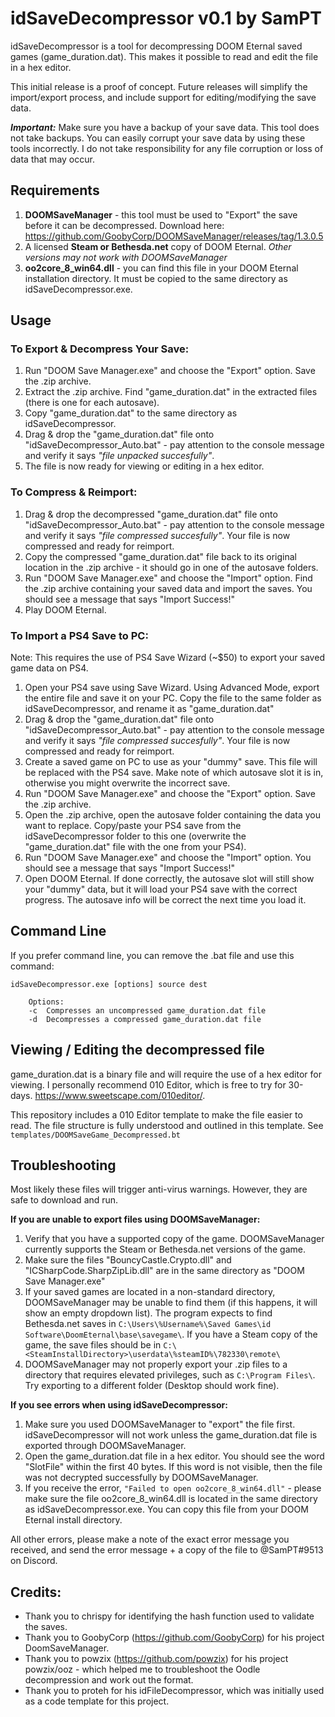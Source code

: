 # idSaveDecompressor v0.1 by SamPT

idSaveDecompressor is a tool for decompressing DOOM Eternal saved games (game_duration.dat). This makes it possible to read and edit the file in a hex editor. 

This initial release is a proof of concept. Future releases will simplify the import/export process, and include support for editing/modifying the save data.

__*Important:*__ Make sure you have a backup of your save data. This tool does not take backups. You can easily corrupt your save data by using these tools incorrectly. I do not take responsibility for any file corruption or loss of data that may occur.

## Requirements

1. **DOOMSaveManager** - this tool must be used to "Export" the save before it can be decompressed. Download here: https://github.com/GoobyCorp/DOOMSaveManager/releases/tag/1.3.0.5
2. A licensed **Steam or Bethesda.net** copy of DOOM Eternal. *Other versions may not work with DOOMSaveManager*
3. **oo2core_8_win64.dll** - you can find this file in your DOOM Eternal installation directory. It must be copied to the same directory as idSaveDecompressor.exe.

## Usage 

### To Export & Decompress Your Save:

1. Run "DOOM Save Manager.exe" and choose the "Export" option. Save the .zip archive.
2. Extract the .zip archive. Find "game_duration.dat" in the extracted files (there is one for each autosave).
3. Copy "game_duration.dat" to the same directory as idSaveDecompressor.
4. Drag & drop the "game_duration.dat" file onto "idSaveDecompressor_Auto.bat" - pay attention to the console message and verify it says *"file unpacked succesfully"*.
5. The file is now ready for viewing or editing in a hex editor.


### To Compress & Reimport:

1. Drag & drop the decompressed "game_duration.dat" file onto "idSaveDecompressor_Auto.bat" - pay attention to the console message and verify it says *"file compressed succesfully"*. Your file is now compressed and ready for reimport.
2. Copy the compressed "game_duration.dat" file back to its original location in the .zip archive - it should go in one of the autosave folders. 
3. Run "DOOM Save Manager.exe" and choose the "Import" option. Find the .zip archive containing your saved data and import the saves. You should see a message that says "Import Success!"
4. Play DOOM Eternal.

### To Import a PS4 Save to PC:

Note: This requires the use of PS4 Save Wizard (~$50) to export your saved game data on PS4.

1. Open your PS4 save using Save Wizard. Using Advanced Mode, export the entire file and save it on your PC. Copy the file to the same folder as idSaveDecompressor, and rename it as "game_duration.dat"
2. Drag & drop the "game_duration.dat" file onto "idSaveDecompressor_Auto.bat" - pay attention to the console message and verify it says *"file compressed succesfully"*. Your file is now compressed and ready for reimport.
3. Create a saved game on PC to use as your "dummy" save. This file will be replaced with the PS4 save. Make note of which autosave slot it is in, otherwise you might overwrite the incorrect save.
4. Run "DOOM Save Manager.exe" and choose the "Export" option. Save the .zip archive. 
5. Open the .zip archive, open the autosave folder containing the data you want to replace. Copy/paste your PS4 save from the idSaveDecompressor folder to this one (overwrite the "game_duration.dat" file with the one from your PS4). 
6. Run "DOOM Save Manager.exe" and choose the "Import" option. You should see a message that says "Import Success!"
7. Open DOOM Eternal. If done correctly, the autosave slot will still show your "dummy" data, but it will load your PS4 save with the correct progress. The autosave info will be correct the next time you load it.

## Command Line

If you prefer command line, you can remove the .bat file and use this command:
```
idSaveDecompressor.exe [options] source dest

	Options:
	-c	Compresses an uncompressed game_duration.dat file
	-d	Decompresses a compressed game_duration.dat file
```

## Viewing / Editing the decompressed file

game_duration.dat is a binary file and will require the use of a hex editor for viewing. I personally recommend 010 Editor, which is free to try for 30-days. https://www.sweetscape.com/010editor/.

This repository includes a 010 Editor template to make the file easier to read. The file structure is fully understood and outlined in this template. See `templates/DOOMSaveGame_Decompressed.bt`

## Troubleshooting

Most likely these files will trigger anti-virus warnings. However, they are safe to download and run.

**If you are unable to export files using DOOMSaveManager:**

1. Verify that you have a supported copy of the game. DOOMSaveManager currently supports the Steam or Bethesda.net versions of the game.
2. Make sure the files "BouncyCastle.Crypto.dll" and "ICSharpCode.SharpZipLib.dll" are in the same directory as "DOOM Save Manager.exe"
3. If your saved games are located in a non-standard directory, DOOMSaveManager may be unable to find them (if this happens, it will show an empty dropdown list). The program expects to find Bethesda.net saves in `C:\Users\%Username%\Saved Games\id Software\DoomEternal\base\savegame\`. If you have a Steam copy of the game, the save files should be in `C:\<SteamInstallDirectory>\userdata\%steamID%\782330\remote\`
4. DOOMSaveManager may not properly export your .zip files to a directory that requires elevated privileges, such as `C:\Program Files\`. Try exporting to a different folder (Desktop should work fine).

**If you see errors when using idSaveDecompressor:** 

1. Make sure you used DOOMSaveManager to "export" the file first. idSaveDecompressor will not work unless the game_duration.dat file is exported through DOOMSaveManager.
2. Open the game_duration.dat file in a hex editor. You should see the word "SlotFile" within the first 40 bytes. If this word is not visible, then the file was not decrypted successfully by DOOMSaveManager.
3. If you receive the error, `"Failed to open oo2core_8_win64.dll"` - please make sure the file oo2core_8_win64.dll is located in the same directory as idSaveDecompressor.exe. You can copy this file from your DOOM Eternal install directory.

All other errors, please make a note of the exact error message you received, and send the error message + a copy of the file to @SamPT#9513 on Discord. 

## Credits:
- Thank you to chrispy for identifying the hash function used to validate the saves.
- Thank you to GoobyCorp (https://github.com/GoobyCorp) for his project DoomSaveManager.
- Thank you to powzix (https://github.com/powzix) for his project powzix/ooz - which helped me to troubleshoot the Oodle decompression and work out the format.
- Thank you to proteh for his idFileDecompressor, which was initially used as a code template for this project.
